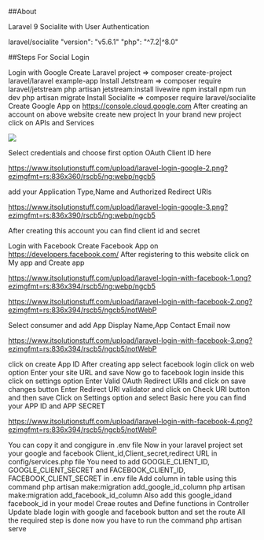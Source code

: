 
##About

Laravel 9 Socialite with User Authentication

laravel/socialite 
"version": "v5.6.1"
"php": "^7.2|^8.0"

##Steps For Social Login

Login with Google
Create Laravel project => composer create-project laravel/laravel example-app
Install Jetstream => 
composer require laravel/jetstream
php artisan jetstream:install livewire
npm install
npm run dev
php artisan migrate
Install Socialite => composer require laravel/socialite
Create Google App on https://console.cloud.google.com
After creating an account on above website create new project 
In your brand new project click on APIs and Services

<img src="https://www.itsolutionstuff.com/upload/laravel-login-google-1.png?ezimgfmt=rs:836x390/rscb5/ng:webp/ngcb5">

Select credentials and choose first option OAuth Client ID here

https://www.itsolutionstuff.com/upload/laravel-login-google-2.png?ezimgfmt=rs:836x360/rscb5/ng:webp/ngcb5

add your Application Type,Name and Authorized Redirect URIs

https://www.itsolutionstuff.com/upload/laravel-login-google-3.png?ezimgfmt=rs:836x390/rscb5/ng:webp/ngcb5

After creating this account you can find client id and secret


Login with Facebook
Create Facebook App on https://developers.facebook.com/
After registering to this website click on My app and Create app

https://www.itsolutionstuff.com/upload/laravel-login-with-facebook-1.png?ezimgfmt=rs:836x394/rscb5/ng:webp/ngcb5

https://www.itsolutionstuff.com/upload/laravel-login-with-facebook-2.png?ezimgfmt=rs:836x394/rscb5/ngcb5/notWebP

Select consumer and add App Display Name,App Contact Email now 

https://www.itsolutionstuff.com/upload/laravel-login-with-facebook-3.png?ezimgfmt=rs:836x394/rscb5/ngcb5/notWebP

click on create App ID
After creating app select facebook login click on web option
Enter your site URL and save
Now go to facebook login inside this click on settings option
Enter Valid OAuth Redirect URIs and click on save changes button
Enter Redirect URI validator and click on Check URI button and then save
Click on Settings option and select Basic here you can find your
APP ID and APP SECRET

https://www.itsolutionstuff.com/upload/laravel-login-with-facebook-4.png?ezimgfmt=rs:836x394/rscb5/ngcb5/notWebP

You can copy it and congigure in .env file 
Now in your laravel project set your google and facebook Client_id,Client_secret,redirect URL in config/services.php file
You need to add GOOGLE_CLIENT_ID, GOOGLE_CLIENT_SECRET and FACEBOOK_CLIENT_ID, FACEBOOK_CLIENT_SECRET in .env file
Add column in table using this command 
php artisan make:migration add_google_id_column
php artisan make:migration add_facebook_id_column
Also add this google_idand facebook_id in your model
Creae routes and Define functions in Controller
Update blade login with google and facebook button and set the route
All the required step is done now you have to run the command php artisan serve


